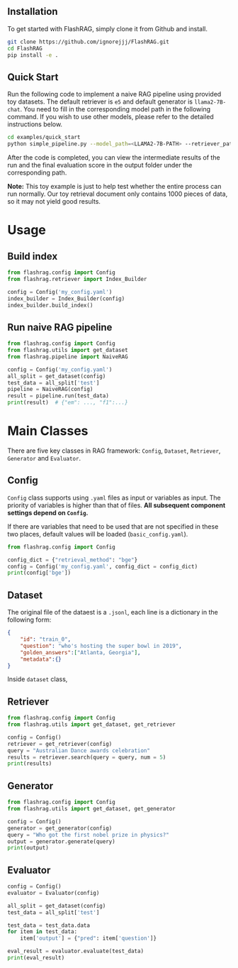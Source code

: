 ## Installation 

To get started with FlashRAG, simply clone it from Github and install.

```bash
git clone https://github.com/ignorejjj/FlashRAG.git
cd FlashRAG
pip install -e . 
```

## Quick Start

Run the following code to implement a naive RAG pipeline using provided toy datasets. 
The default retriever is ```e5``` and default generator is ```llama2-7B-chat```. You need to fill in the corresponding model path in the following command. If you wish to use other models, please refer to the detailed instructions below.

```bash
cd examples/quick_start
python simple_pipeline.py --model_path=<LLAMA2-7B-PATH> --retriever_path=<E5-PATH>
```

After the code is completed, you can view the intermediate results of the run and the final evaluation score in the output folder under the corresponding path.

**Note:** This toy example is just to help test whether the entire process can run normally. Our toy retrieval document only contains 1000 pieces of data, so it may not yield good results.

# Usage 

## Build index

```python
from flashrag.config import Config
from flashrag.retriever import Index_Builder

config = Config('my_config.yaml')
index_builder = Index_Builder(config)
index_builder.build_index()
```

## Run naive RAG pipeline

```python
from flashrag.config import Config
from flashrag.utils import get_dataset
from flashrag.pipeline import NaiveRAG

config = Config('my_config.yaml')
all_split = get_dataset(config)
test_data = all_split['test']
pipeline = NaiveRAG(config)
result = pipeline.run(test_data)
print(result)  # {"em": ..., "f1":...}
```

# Main Classes

There are five key classes in RAG framework: `Config`, `Dataset`, `Retriever`, `Generator` and `Evaluator`.

## Config

`Config` class supports using `.yaml` files as input or variables as input. The priority of variables is higher than that of files. **All subsequent component settings depend on `Config`.**

If there are variables that need to be used that are not specified in these two places, default values will be loaded (`basic_config.yaml`).

```python
from flashrag.config import Config

config_dict = {"retrieval_method": "bge"}
config = Config('my_config.yaml', config_dict = config_dict)
print(config['bge'])
```

## Dataset

The original file of the dataest is a ```.jsonl```, each line is a dictionary in the following form:
```json
{
    "id": "train_0", 
    "question": "who's hosting the super bowl in 2019", 
    "golden_answers":["Atlanta, Georgia"],
    "metadata":{}
}
```

Inside `dataset` class, 

## Retriever

```python
from flashrag.config import Config
from flashrag.utils import get_dataset, get_retriever

config = Config()
retriever = get_retriever(config)
query = "Australian Dance awards celebration"
results = retriever.search(query = query, num = 5)
print(results)
```

## Generator

```python
from flashrag.config import Config
from flashrag.utils import get_dataset, get_generator

config = Config()
generator = get_generator(config)
query = "Who got the first nobel prize in physics?"
output = generator.generate(query)
print(output)
```

## Evaluator

```python
config = Config()
evaluator = Evaluator(config)

all_split = get_dataset(config)
test_data = all_split['test']

test_data = test_data.data
for item in test_data:
    item['output'] = {"pred": item['question']}

eval_result = evaluator.evaluate(test_data)
print(eval_result)
```